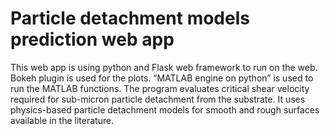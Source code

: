 # Particle detachment models prediction web app 
This web app is using python and Flask web framework to run on the web. 
Bokeh plugin is used for the plots.
“MATLAB engine on python” is used to run the MATLAB functions.
The program evaluates critical shear velocity required for sub-micron particle detachment from the substrate. It uses physics-based particle detachment models for smooth and rough surfaces available in the literature.
